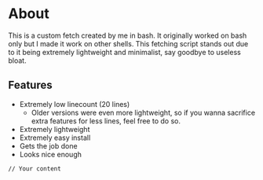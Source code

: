 # About
This is a custom fetch created by me in bash. It originally worked on bash only but I made it work on other shells. This fetching script stands out due to it being extremely lightweight and minimalist, say goodbye to useless bloat.
## Features

- Extremely low linecount (20 lines)
  - Older versions were even more lightweight, so if you wanna sacrifice extra features for less lines, feel free to do so.
- Extremely lightweight
- Extremely easy install
- Gets the job done
- Looks nice enough

<p align="center">

    // Your content

</p>
